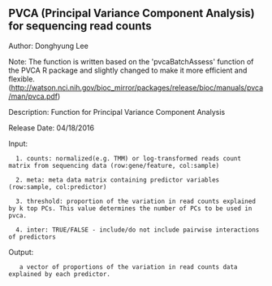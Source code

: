 PVCA (Principal Variance Component Analysis) for sequencing read counts
-----------------------------------------------------------------------

Author: Donghyung Lee

Note: The function is written based on the 'pvcaBatchAssess' function of the PVCA R package and slightly changed to make it more efficient and flexible. (<http://watson.nci.nih.gov/bioc_mirror/packages/release/bioc/manuals/pvca/man/pvca.pdf>)

Description: Function for Principal Variance Component Analysis

Release Date: 04/18/2016

Input:

      1. counts: normalized(e.g. TMM) or log-transformed reads count matrix from sequencing data (row:gene/feature, col:sample) 
               
      2. meta: meta data matrix containing predictor variables (row:sample, col:predictor)
      
      3. threshold: proportion of the variation in read counts explained by k top PCs. This value determines the number of PCs to be used in pvca. 
      
      4. inter: TRUE/FALSE - include/do not include pairwise interactions of predictors

Output:

       a vector of proportions of the variation in read counts data explained by each predictor.
